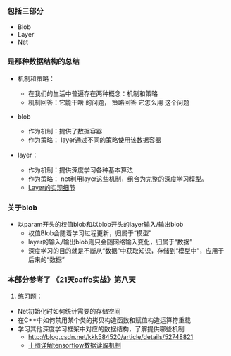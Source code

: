 ### 包括三部分
* Blob
* Layer
* Net

### 是那种数据结构的总结
* 机制和策略：
    * 在我们的生活中普遍存在两种概念：机制和策略
    * 机制回答：它能干啥 的问题， 策略回答 它怎么用 这个问题
    
* blob
    * 作为机制：提供了数据容器
    * 作为策略： layer通过不同的策略使用该数据容器
    
* layer：
    * 作为机制：提供深度学习各种基本算法
    * 作为策略： net利用layer这些机制，组合为完整的深度学习模型。
    * [Layer的实现细节](http://blog.csdn.net/xizero00/article/details/50914471)


### 关于blob

* 以param开头的权值blob和以blob开头的layer输入/输出blob
    * 权值Blob会随着学习过程更新，归属于“模型”
    * layer的输入/输出blob则只会随网络输入变化，归属于“数据”
    * 深度学习的目的就是不断从“数据”中获取知识，存储到“模型中”，应用于后来的“数据”
    
### 本部分参考了 《21天caffe实战》第八天
 1. 练习题：
 * Net初始化时如何统计需要的存储空间
 * 在C++中如何禁用某个类的拷贝构造函数和赋值构造运算符重载
 * 学习其他深度学习框架中对应的数据结构，了解提供哪些机制
    * http://blog.csdn.net/kkk584520/article/details/52748821
    * [十图详解tensorflow数据读取机制](https://zhuanlan.zhihu.com/p/27238630)
